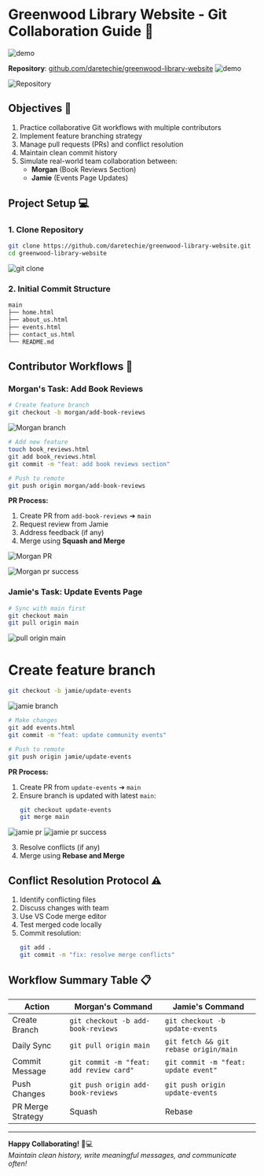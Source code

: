 # Greenwood Library Website - Git Collaboration Guide 🌱

![demo](dem.gif)

**Repository**: [github.com/daretechie/greenwood-library-website](https://github.com/daretechie/greenwood-library-website)
![demo](greenwood.png)

![Repository](img/repo.png)


## Objectives 🎯
1. Practice collaborative Git workflows with multiple contributors
2. Implement feature branching strategy
3. Manage pull requests (PRs) and conflict resolution
4. Maintain clean commit history
5. Simulate real-world team collaboration between:
   - **Morgan** (Book Reviews Section)
   - **Jamie** (Events Page Updates)

## Project Setup 💻

### 1. Clone Repository
```bash
git clone https://github.com/daretechie/greenwood-library-website.git
cd greenwood-library-website
```
![git clone](img/clone.png)

### 2. Initial Commit Structure
```bash
main
├── home.html
├── about_us.html
├── events.html
├── contact_us.html
└── README.md

```

## Contributor Workflows 🔄

### Morgan's Task: Add Book Reviews
```bash
# Create feature branch
git checkout -b morgan/add-book-reviews
```
![Morgan branch](img/branchMorgan.png)

```sh
# Add new feature
touch book_reviews.html
git add book_reviews.html
git commit -m "feat: add book reviews section"

# Push to remote
git push origin morgan/add-book-reviews
```

**PR Process:**
1. Create PR from `add-book-reviews` ➔ `main`
2. Request review from Jamie
3. Address feedback (if any)
4. Merge using **Squash and Merge**

![Morgan PR](img/morganPR.png)

![Morgan pr success](img/morganPRsuccess.png)


### Jamie's Task: Update Events Page
```bash
# Sync with main first
git checkout main
git pull origin main
```
![pull origin main](img/pullOriginMain.png)

# Create feature branch

```sh
git checkout -b jamie/update-events
```

![jamie branch](img/jamieBranch.png)

```sh
# Make changes
git add events.html
git commit -m "feat: update community events"

# Push to remote
git push origin jamie/update-events
```

**PR Process:**
1. Create PR from `update-events` ➔ `main`
2. Ensure branch is updated with latest `main`:
   ```bash
   git checkout update-events
   git merge main
   ```
![jamie pr](img/jamiePR.png)
![jamie pr success](img/jamiePRsuccess.png)


3. Resolve conflicts (if any)
4. Merge using **Rebase and Merge**

## Conflict Resolution Protocol ⚠️
1. Identify conflicting files
2. Discuss changes with team
3. Use VS Code merge editor
4. Test merged code locally
5. Commit resolution:
   ```bash
   git add .
   git commit -m "fix: resolve merge conflicts"
   ```

## Workflow Summary Table 📋

| Action                | Morgan's Command                          | Jamie's Command                          |
|-----------------------|-------------------------------------------|------------------------------------------|
| Create Branch         | `git checkout -b add-book-reviews`        | `git checkout -b update-events`          |
| Daily Sync            | `git pull origin main`                    | `git fetch && git rebase origin/main`    |
| Commit Message        | `git commit -m "feat: add review card"`   | `git commit -m "feat: update event"`     |
| Push Changes          | `git push origin add-book-reviews`        | `git push origin update-events`          |
| PR Merge Strategy     | Squash                                    | Rebase                                   |

--- 

**Happy Collaborating!** 👥💻  
*Maintain clean history, write meaningful messages, and communicate often!*

